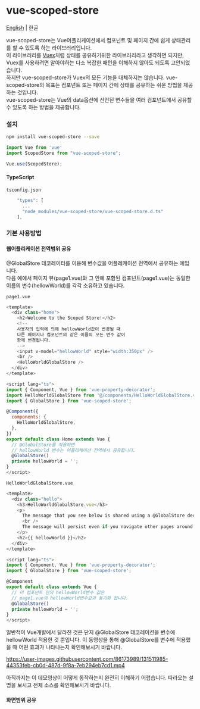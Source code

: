 # vue-scoped-store

[English](README.md) | 한글

vue-scoped-store는 Vue어플리케이션에서 컴포넌트 및 페이지 간에 쉽게 상태관리를 할 수 있도록 하는 라이브러리입니다.
<br />
이 라이브러리를 [Vuex](https://vuex.vuejs.org)처럼 상태를 공유하기위한 라이브러리라고 생각하면 되지만, Vuex를 사용하려면 알아야하는 다소 복잡한 패턴을 이해하지 않아도 되도록 고안되었습니다.
<br />
하지만 vue-scoped-store가 Vuex의 모든 기능을 대체하지는 않습니다. vue-scoped-store의 목표는 컴포넌트 또는 페이지 간에 상태를 공유하는 쉬운 방법을 제공하는 것입니다.
<br />
vue-scoped-store는 Vue의 data옵션에 선언된 변수들을 여러 컴포넌트에서 공유할 수 있도록 하는 방법을 제공합니다.


### 설치

``` bash
npm install vue-scoped-store --save
```

``` js
import Vue from 'vue'
import ScopedStore from "vue-scoped-store";

Vue.use(ScopedStore);
```


#### TypeScript

`tsconfig.json`
``` ts
    "types": [
      ...
      "node_modules/vue-scoped-store/vue-scoped-store.d.ts"
    ],
```


### 기본 사용방법

#### 웹어플리케이션 전역범위 공유

@GlobalStore 데코레이터를 이용해 변수값을 어플레케이션 전역에서 공유하는 예입니다.
<br />
다음 예에서 페이지 뷰(page1.vue)와 그 안에 포함된 컴포넌트(page1.vue)는 동일한 이름의 변수(hellowWorld)를 각각 소유하고 있습니다.

`page1.vue`

``` js
<template>
  <div class="home">
    <h2>Welcome to the Scoped Store!</h2>
    <!-- 
    사용자의 입력에 의해 hellowWorld값이 변경될 때
    다른 페이지나 컴포넌트의 같은 이름의 모든 변수 값이 
    함께 변경됩니다.
    -->
    <input v-model="hellowWorld" style="width:350px" />
    <br />
    <HelloWorldGlobalStore />
  </div>
</template>

<script lang="ts">
import { Component, Vue } from 'vue-property-decorator';
import HelloWorldGlobalStore from '@/components/HelloWorldGlobalStore.vue';
import { GlobalStore } from 'vue-scoped-store';

@Component({
  components: {
    HelloWorldGlobalStore,
  },
})
export default class Home extends Vue {
  // @GlobalStore를 적용하면 
  // hellowWorld 변수는 어플리케이션 전역에서 공유됩니다.
  @GlobalStore()
  private hellowWorld = '';  
}
</script>
```


`HelloWorldGlobalStore.vue`

``` js
<template>
  <div class="hello">
    <h3>HelloWorldGlobalStore.vue</h3>
    <p>
      The message that you see below is shared using a @GlobalStore decorator.
      <br />
      The message will persist even if you navigate other pages around.
    </p>
    <h2>{{ hellowWorld }}</h2>
  </div>
</template>

<script lang="ts">
import { Component, Vue } from 'vue-property-decorator';
import { GlobalStore } from 'vue-scoped-store';

@Component
export default class extends Vue {
  // 이 컴포넌트 안의 hellowWorld변수 값은
  // page1.vue의 hellowWorld변수값과 동기화 됩니다.
  @GlobalStore()
  private hellowWorld = '';
}
</script>
```

일반적이 Vue개발에서 달라진 것은 단지 @GlobalStore 데코레이션을 변수에 hellowWorld 적용한 것 뿐입니다.
이 동영상을 통해 @GlobalStore를 변수에 적용했을 때 어떤 효과가 나타나는지 확인해보시기 바랍니다.

https://user-images.githubusercontent.com/86173989/131511985-44353feb-cb0d-487d-9f8a-7eb294eb7cd1.mp4

아직까지는 이 데모영상이 어떻게 동작하는지 완전히 이해하기 어렵습니다. 따라오는 설명을 보시고 전체 소스를 확인해보시기 바랍니다.


#### 화면범위 공유


